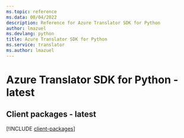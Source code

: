 ```yaml
---
ms.topic: reference
ms.data: 08/04/2022
description: Reference for Azure Translator SDK for Python
author: lmazuel
ms.devlang: python
title: Azure Translator SDK for Python
ms.service: translator
ms.author: lmazuel
---
```

# Azure Translator SDK for Python - latest

## Client packages - latest
[!INCLUDE [client-packages](translator-client-index.md)]